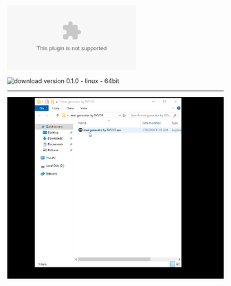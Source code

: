![download version 0.1.0 - windows - 64bit](https://github.com/sys113/imei-generator/releases/download/0.1.0/imei.generator.version.0.1.0.windows.64bit.exe)

![download version 0.1.0 - linux - 64bit](https://github.com/sys113/imei-generator/releases/download/0.1.0/imei.generator.version.0.1.0.linux.64bit)

--------------------------------------------------

![](review.gif)
